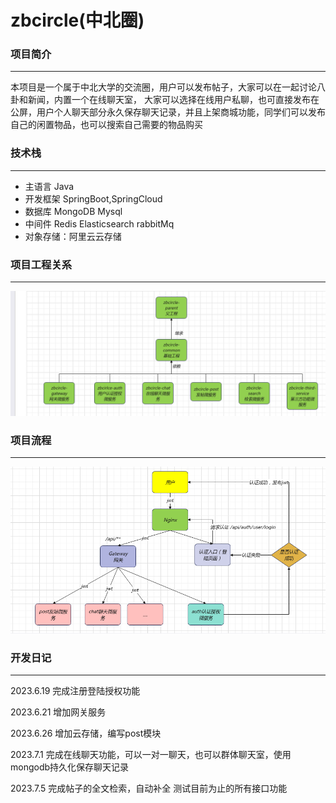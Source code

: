 # zbcircle(中北圈)


### 项目简介
***
  本项目是一个属于中北大学的交流圈，用户可以发布帖子，大家可以在一起讨论八卦和新闻，内置一个在线聊天室，
大家可以选择在线用户私聊，也可直接发布在公屏，用户个人聊天部分永久保存聊天记录，并且上架商城功能，同学们可以发布
自己的闲置物品，也可以搜索自己需要的物品购买

### 技术栈
***
- 主语言 Java
- 开发框架 SpringBoot,SpringCloud
- 数据库 MongoDB Mysql
- 中间件 Redis Elasticsearch rabbitMq
- 对象存储：阿里云云存储

### 项目工程关系
***

![img.png](images/img.png)

### 项目流程
***

![img.png](images/img1.png)




### 开发日记
***

2023.6.19  完成注册登陆授权功能

2023.6.21 增加网关服务

2023.6.26 增加云存储，编写post模块

2023.7.1 完成在线聊天功能，可以一对一聊天，也可以群体聊天室，使用mongodb持久化保存聊天记录

2023.7.5 完成帖子的全文检索，自动补全 测试目前为止的所有接口功能